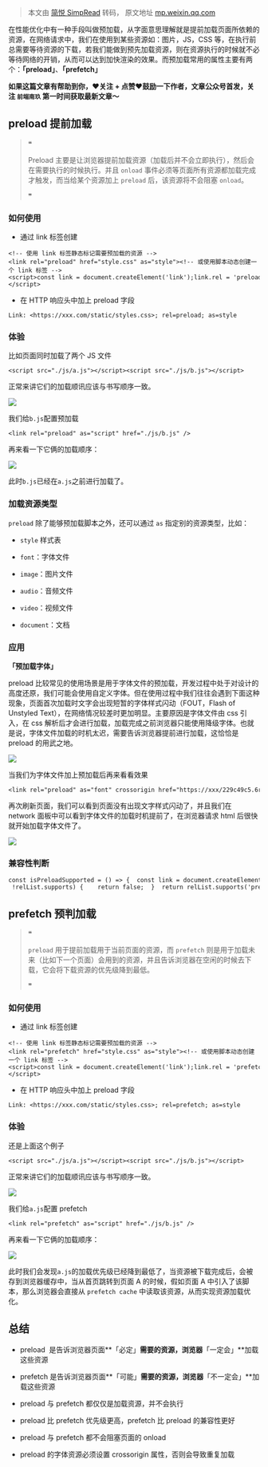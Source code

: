 > 本文由 [简悦 SimpRead](http://ksria.com/simpread/) 转码， 原文地址 [mp.weixin.qq.com](https://mp.weixin.qq.com/s/8Ik1d1egKlMrYa4ddbn_Vw)

在性能优化中有一种手段叫做预加载，从字面意思理解就是提前加载页面所依赖的资源，在网络请求中，我们在使用到某些资源如：图片，JS，CSS 等，在执行前总需要等待资源的下载，若我们能做到预先加载资源，则在资源执行的时候就不必等待网络的开销，从而可以达到加快渲染的效果。而预加载常用的属性主要有两个：**「preload」**、**「prefetch」**

****如果这篇文章有帮助到你，❤️关注 + 点赞❤️鼓励一下作者，文章公众号首发，关注 `前端南玖` 第一时间获取最新文章～****

preload 提前加载
------------

> ❝
> 
> Preload 主要是让浏览器提前加载资源（加载后并不会立即执行），然后会在需要执行的时候执行。并且 `onload` 事件必须等页面所有资源都加载完成才触发，而当给某个资源加上 `preload` 后，该资源将不会阻塞 `onload`。
> 
> ❞

### 如何使用

*   通过 link 标签创建
    

```
<!-- 使用 link 标签静态标记需要预加载的资源 --><link rel="preload" href="style.css" as="style"><!-- 或使用脚本动态创建一个 link 标签 --><script>const link = document.createElement('link');link.rel = 'preload';link.as = 'style';link.href = 'style.css';document.head.appendChild(link);</script>
```

*   在 HTTP 响应头中加上 preload 字段
    

```
Link: <https://xxx.com/static/styles.css>; rel=preload; as=style
```

### 体验

比如页面同时加载了两个 JS 文件

```
<script src="./js/a.js"></script><script src="./js/b.js"></script>
```

正常来讲它们的加载顺讯应该与书写顺序一致。

![](https://mmbiz.qpic.cn/mmbiz_png/aw5KtMic7pia4xv7PSyHhmwlCH9szIibgsoic9eeBg8a2RZT3jKcAHDfkeeouHV63ZI7I5IXZm7hicjubXIAzLWWv5g/640?wx_fmt=png)

我们给`b.js`配置预加载

```
<link rel="preload" as="script" href="./js/b.js" />
```

再来看一下它俩的加载顺序：

![](https://mmbiz.qpic.cn/mmbiz_png/aw5KtMic7pia4xv7PSyHhmwlCH9szIibgsoPDTibfpBKwh4pDOtp9CYsjBAVnbfIiajmkibKt7upRlTrjWO2iczmlMeGA/640?wx_fmt=png)

此时`b.js`已经在`a.js`之前进行加载了。

### 加载资源类型

`preload` 除了能够预加载脚本之外，还可以通过 `as` 指定别的资源类型，比如：

*   `style` 样式表
    
*   `font`：字体文件
    
*   `image`：图片文件
    
*   `audio`：音频文件
    
*   `video`：视频文件
    
*   `document`：文档
    

### 应用

**「预加载字体」**

preload 比较常见的使用场景是用于字体文件的预加载，开发过程中处于对设计的高度还原，我们可能会使用自定义字体。但在使用过程中我们往往会遇到下面这种现象，页面首次加载时文字会出现短暂的字体样式闪动（FOUT，Flash of Unstyled Text），在网络情况较差时更加明显。主要原因是字体文件由 css 引入，在 css 解析后才会进行加载，加载完成之前浏览器只能使用降级字体。也就是说，字体文件加载的时机太迟，需要告诉浏览器提前进行加载，这恰恰是 preload 的用武之地。

![](https://mmbiz.qpic.cn/mmbiz_gif/aw5KtMic7pia4xv7PSyHhmwlCH9szIibgso5hPdAxRGgzePiaNEWuhCIAqjuxAhrLx7rQyOibAhghXeQicbic0awUKv4w/640?wx_fmt=gif)

当我们为字体文件加上预加载后再来看看效果

```
<link rel="preload" as="font" crossorigin href="https://xxx/229c49c5.6rzn36.ttf">
```

再次刷新页面，我们可以看到页面没有出现文字样式闪动了，并且我们在 network 面板中可以看到字体文件的加载时机提前了，在浏览器请求 html 后很快就开始加载字体文件了。

![](https://mmbiz.qpic.cn/mmbiz_gif/aw5KtMic7pia4xv7PSyHhmwlCH9szIibgsouVVGqmT0cjnH8wUCGQuOOUej7W07CQ7FmKzUgoPEqK5MYC1RIGMF7Q/640?wx_fmt=gif)

### 兼容性判断

```
const isPreloadSupported = () => {  const link = document.createElement('link');  const relList = link.relList;  if (!relList || !relList.supports) {    return false;  }  return relList.supports('preload');};
```

prefetch 预判加载
-------------

> ❝
> 
> `preload` 用于提前加载用于当前页面的资源，而 `prefetch` 则是用于加载未来（比如下一个页面）会用到的资源，并且告诉浏览器在空闲的时候去下载，它会将下载资源的优先级降到最低。
> 
> ❞

### 如何使用

*   通过 link 标签创建
    

```
<!-- 使用 link 标签静态标记需要预加载的资源 --><link rel="prefetch" href="style.css" as="style"><!-- 或使用脚本动态创建一个 link 标签 --><script>const link = document.createElement('link');link.rel = 'prefetch';link.as = 'style';link.href = 'style.css';document.head.appendChild(link);</script>
```

*   在 HTTP 响应头中加上 preload 字段
    

```
Link: <https://xxx.com/static/styles.css>; rel=prefetch; as=style
```

### 体验

还是上面这个例子

```
<script src="./js/a.js"></script><script src="./js/b.js"></script>
```

正常来讲它们的加载顺讯应该与书写顺序一致。

![](https://mmbiz.qpic.cn/mmbiz_png/aw5KtMic7pia4xv7PSyHhmwlCH9szIibgsoic9eeBg8a2RZT3jKcAHDfkeeouHV63ZI7I5IXZm7hicjubXIAzLWWv5g/640?wx_fmt=png)

我们给`a.js`配置 prefetch

```
<link rel="prefetch" as="script" href="./js/b.js" />
```

再来看一下它俩的加载顺序：

![](https://mmbiz.qpic.cn/mmbiz_png/aw5KtMic7pia4xv7PSyHhmwlCH9szIibgsoWrBSrvbU2ps1n4I1yylCMTaV9EmJ2cOEDlleqPCTaCgnMk3XdhuiaicQ/640?wx_fmt=png)

此时我们会发现`a.js`的加载优先级已经降到最低了，当资源被下载完成后，会被存到浏览器缓存中，当从首页跳转到页面 A 的时候，假如页面 A 中引入了该脚本，那么浏览器会直接从 `prefetch cache` 中读取该资源，从而实现资源加载优化。

总结
--

*   preload  是告诉浏览器页面**「必定」**需要的资源，浏览器**「一定会」**加载这些资源
    
*   prefetch 是告诉浏览器页面**「可能」**需要的资源，浏览器**「不一定会」**加载这些资源
    
*   preload 与 prefetch 都仅仅是加载资源，并不会执行
    
*   preload 比 prefetch 优先级更高，prefetch 比 preload 的兼容性更好
    
*   preload 与 prefetch 都不会阻塞页面的 onload
    
*   preload 的字体资源必须设置 crossorigin 属性，否则会导致重复加载